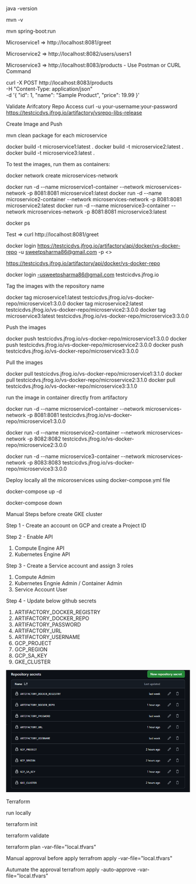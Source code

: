 java -version

mvn -v

mvn spring-boot:run

Microservice1 => http://localhost:8081/greet

Microservice2 => http://localhost:8082/users/users1

Microservice3 => http://localhost:8083/products - Use Postman or CURL Command 

curl -X POST http://localhost:8083/products \
-H "Content-Type: application/json" \
-d '{
  "id": 1,
  "name": "Sample Product",
  "price": 19.99
}'


Validate Arifcatory Repo Access 
curl -u your-username:your-password https://testcicdvs.jfrog.io/artifactory/vsrepo-libs-release

Create Image and Push 

mvn clean package for each microservice

docker build -t microservice1:latest .
docker build -t microservice2:latest .
docker build -t microservice3:latest .

To test the images, run them as containers:

docker network create microservices-network

docker run -d --name microservice1-container --network microservices-network -p 8081:8081 microservice1:latest
docker run -d --name microservice2-container --network microservices-network -p 8081:8081 microservice2:latest
docker run -d --name microservice3-container --network microservices-network -p 8081:8081 microservice3:latest



docker ps

Test => curl http://localhost:8081/greet


docker login https://testcicdvs.jfrog.io/artifactory/api/docker/vs-docker-repo -u sweetpsharma86@gmail.com -p <<Password>>

https://testcicdvs.jfrog.io/artifactory/api/docker/vs-docker-repo

docker login -usweetpsharma86@gmail.com testcicdvs.jfrog.io

Tag the images with the repository name

docker tag microservice1:latest testcicdvs.jfrog.io/vs-docker-repo/microservice1:3.0.0
docker tag microservice2:latest testcicdvs.jfrog.io/vs-docker-repo/microservice2:3.0.0
docker tag microservice3:latest testcicdvs.jfrog.io/vs-docker-repo/microservice3:3.0.0

Push the images

docker push testcicdvs.jfrog.io/vs-docker-repo/microservice1:3.0.0
docker push testcicdvs.jfrog.io/vs-docker-repo/microservice2:3.0.0
docker push testcicdvs.jfrog.io/vs-docker-repo/microservice3:3.0.0

Pull the images

docker pull testcicdvs.jfrog.io/vs-docker-repo/microservice1:3.1.0
docker pull testcicdvs.jfrog.io/vs-docker-repo/microservice2:3.1.0
docker pull testcicdvs.jfrog.io/vs-docker-repo/microservice3:3.1.0

run the image in container directly from artifactory 

docker run -d --name microservice1-container --network microservices-network -p 8081:8081 testcicdvs.jfrog.io/vs-docker-repo/microservice1:3.0.0

docker run -d --name microservice2-container --network microservices-network -p 8082:8082 testcicdvs.jfrog.io/vs-docker-repo/microservice2:3.0.0

docker run -d --name microservice3-container --network microservices-network -p 8083:8083 testcicdvs.jfrog.io/vs-docker-repo/microservice3:3.0.0


Deploy locally all the micoroservices using docker-compose.yml file

docker-compose up -d

docker-compose down 


Manual Steps before create GKE cluster

Step 1 - Create an account on GCP and create a Project ID

Step 2 - Enable API

  1. Compute Engine API
  2. Kubernetes Engine API

Step 3 - Create a Service account and assign 3 roles

  1. Compute Admim
  2. Kubernetes Engnie Admin / Container Admin
  3. Service Account User

Step 4 - Update below github secrets

  1. ARTIFACTORY_DOCKER_REGISTRY
  2. ARTIFACTORY_DOCKER_REPO
  3. ARTIFACTORY_PASSWORD
  4. ARTIFACTORY_URL
  5. ARTIFACTORY_USERNAME
  6. GCP_PROJECT
  7. GCP_REGION
  8. GCP_SA_KEY
  9. GKE_CLUSTER


![alt text](image-1.png)


Terraform

run locally 

terraform init

terraform validate

terraform plan -var-file="local.tfvars"

Manual approval before apply
terrafrom apply -var-file="local.tfvars"

Autumate the approval
terrafrom apply -auto-approve -var-file="local.tfvars"